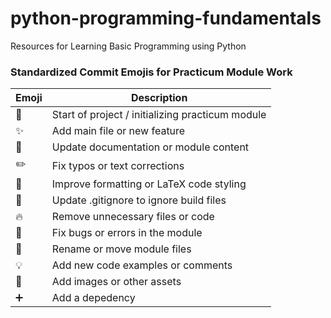 # python-programming-fundamentals
Resources for Learning Basic Programming using Python

### Standardized Commit Emojis for Practicum Module Work

| Emoji | Description                                  |
|-------|----------------------------------------------|
| 🎉    | Start of project / initializing practicum module |
| ✨    | Add main file or new feature                 |
| 📝    | Update documentation or module content       |
| ✏️    | Fix typos or text corrections                 |
| 🎨    | Improve formatting or LaTeX code styling     |
| 🙈    | Update .gitignore to ignore build files      |
| 🔥    | Remove unnecessary files or code              |
| 🐛    | Fix bugs or errors in the module              |
| 🚚    | Rename or move module files                    |
| 💡    | Add new code examples or comments             |
| 🍱    | Add images or other assets                     |
| ➕    | Add a depedency                               |
